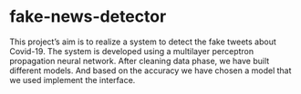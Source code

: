 # fake-news-detector
This project’s aim is to realize a system to detect the fake tweets about Covid-19. The system is developed using a multilayer perceptron propagation neural network. After cleaning data phase, we have built different models. And based on the accuracy we have chosen a model that we used implement the interface.
